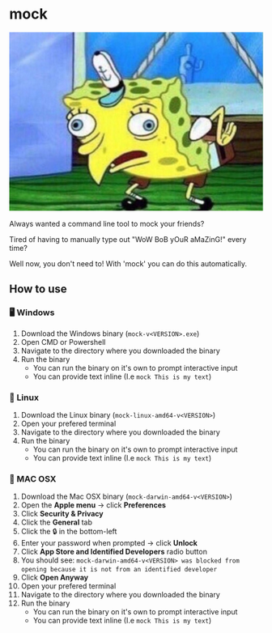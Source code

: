 
# mock

![](images/Mocking-Spongebob.jpg)

Always wanted a command line tool to mock your friends? 

Tired of having to manually type out "WoW BoB yOuR aMaZinG!" every time?

Well now, you don't need to! With 'mock' you can do this automatically.
## How to use

### 🖥️ Windows

1. Download the Windows binary (`mock-v<VERSION>.exe`)
2. Open CMD or Powershell
3. Navigate to the directory where you downloaded the binary
4. Run the binary
   * You can run the binary on it's own to prompt interactive input
   * You can provide text inline (I.e `mock This is my text`)

### 🐧 Linux

1. Download the Linux binary (`mock-linux-amd64-v<VERSION>`)
2. Open your prefered terminal
3. Navigate to the directory where you downloaded the binary
4. Run the binary
   * You can run the binary on it's own to prompt interactive input
   * You can provide text inline (I.e `mock This is my text`)

### 🍎 MAC OSX

1. Download the Mac OSX binary (`mock-darwin-amd64-v<VERSION>`)
1. Open the **Apple menu** -> click **Preferences**
1. Click **Security & Privacy**
1. Click the **General** tab
1. Click the 🔒 in the bottom-left
1. Enter your password when prompted -> click **Unlock**
1. Click **App Store and Identified Developers** radio button
1. You should see: `mock-darwin-amd64-v<VERSION> was blocked from opening because it is not from an identified developer`
1. Click **Open Anyway**
1. Open your prefered terminal
1. Navigate to the directory where you downloaded the binary
1. Run the binary
   * You can run the binary on it's own to prompt interactive input
   * You can provide text inline (I.e `mock This is my text`)